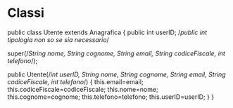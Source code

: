 # Classi

public class Utente extends Anagrafica
{
  public int userID;
  /*public int tipologia non so se sia necessario*/
  
  super(/*String nome, String cognome, String email, String codiceFiscale, int telefono*/);
  
  public Utente(/*int userID, String nome, String cognome, String email, String codiceFiscale, int telefono*/)
  {
    this.email=email;
    this.codiceFiscale=codiceFiscale;
    this.nome=nome;
    this.cognome=cognome;
    this.telefono=telefono;
    this.userID=userID;
  }
}
